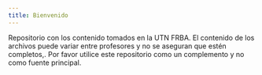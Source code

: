 ```yaml
---
title: Bienvenido
---
```


Repositorio con los contenido tomados en la UTN FRBA.
El contenido de los archivos puede variar entre profesores y no se aseguran que estén completos,.
Por favor utilice este repositorio como un complemento y no como fuente principal.


